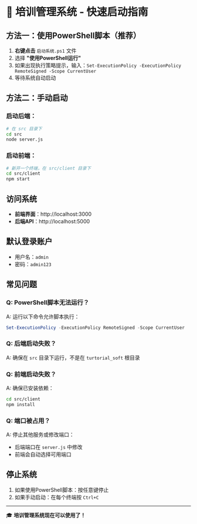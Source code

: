 # 🚀 培训管理系统 - 快速启动指南

## 方法一：使用PowerShell脚本（推荐）

1. **右键点击** `启动系统.ps1` 文件
2. 选择 **"使用PowerShell运行"**
3. 如果出现执行策略提示，输入：`Set-ExecutionPolicy -ExecutionPolicy RemoteSigned -Scope CurrentUser`
4. 等待系统自动启动

## 方法二：手动启动

### 启动后端：
```bash
# 在 src 目录下
cd src
node server.js
```

### 启动前端：
```bash
# 新开一个终端，在 src/client 目录下
cd src/client
npm start
```

## 访问系统

- **前端界面**：http://localhost:3000
- **后端API**：http://localhost:5000

## 默认登录账户

- 用户名：`admin`
- 密码：`admin123`

## 常见问题

### Q: PowerShell脚本无法运行？
A: 运行以下命令允许脚本执行：
```powershell
Set-ExecutionPolicy -ExecutionPolicy RemoteSigned -Scope CurrentUser
```

### Q: 后端启动失败？
A: 确保在 `src` 目录下运行，不是在 `turtorial_soft` 根目录

### Q: 前端启动失败？
A: 确保已安装依赖：
```bash
cd src/client
npm install
```

### Q: 端口被占用？
A: 停止其他服务或修改端口：
- 后端端口在 `server.js` 中修改
- 前端会自动选择可用端口

## 停止系统

1. 如果使用PowerShell脚本：按任意键停止
2. 如果手动启动：在每个终端按 `Ctrl+C`

---

🎓 **培训管理系统现在可以使用了！**



